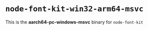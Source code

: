 # `node-font-kit-win32-arm64-msvc`

This is the **aarch64-pc-windows-msvc** binary for `node-font-kit`

